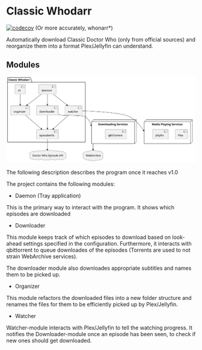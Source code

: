 # Classic Whodarr

[![codecov](https://codecov.io/gh/krestenlaust/classic-whodarr/branch/main/graph/badge.svg)](https://codecov.io/gh/krestenlaust/classic-whodarr)
(Or more accurately, whonarr*)

Automatically download Classic Doctor Who (only from official sources) and reorganize them into a format Plex/Jellyfin can understand.

## Modules
![](docs/componentdiagram.svg)

The following description describes the program once it reaches v1.0

The project contains the following modules:

 - Daemon (Tray application)

This is the primary way to interact with the program. It shows which episodes are downloaded


 - Downloader

This module keeps track of which episodes to download based on look-ahead settings specified in the configuration. Furthermore, it interacts with qbittorrent to queue downloades of the episodes (Torrents are used to not strain WebArchive services).

The downloader module also downloades appropriate subtitles and names them to be picked up.


 - Organizer

This module refactors the downloaded files into a new folder structure and renames the files for them to be efficiently picked up by Plex/Jellyfin.


 - Watcher

Watcher-module interacts with Plex/Jellyfin to tell the watching progress. It notifies the Downloader-module once an episode has been seen, to check if new ones should get downloaded.
